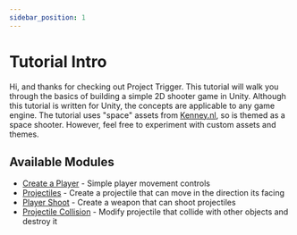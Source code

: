 ```yaml
---
sidebar_position: 1
---
```


# Tutorial Intro
Hi, and thanks for checking out Project Trigger. This tutorial will walk you through the basics of building a simple 2D shooter game in Unity. Although this tutorial is written for Unity, the concepts are applicable to any game engine. The tutorial uses "space" assets from [Kenney.nl](https://kenney.nl/), so is themed as a space shooter. However, feel free to experiment with custom assets and themes.

## Available Modules
- [Create a Player](/Tutorials/1_player_movement.md) - Simple player movement controls
- [Projectiles](/Tutorials/2_projectile.md) - Create a projectile that can move in the direction its facing
- [Player Shoot](/Tutorials/3_player_shoot.md) - Create a weapon that can shoot projectiles
- [Projectile Collision](/Tutorials/4_collision_detection.md) - Modify projectile that collide with other objects and destroy it

